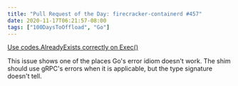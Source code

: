 ```yaml
---
title: "Pull Request of the Day: firecracker-containerd #457"
date: 2020-11-17T06:21:57-08:00
tags: ["100DaysToOffload", "Go"]
---
```


[Use codes.AlreadyExists correctly on Exec()](https://github.com/firecracker-microvm/firecracker-containerd/pull/457)

This issue shows one of the places Go's error idiom doesn't work. The shim should use gRPC's errors when it is applicable, but the type signature doesn't tell.
